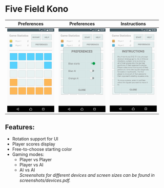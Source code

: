 # Five Field Kono

|  Preferences | Preferences | Instructions |
|--------------|-------------|--------------| 
| ![screenshot](screenshots/screenshot1.png) | ![screenshot](screenshots/screenshot2.png) | ![screenshot](screenshots/screenshot3.png) |

## Features:
  * Rotation support for UI
  * Player scores display
  * Free-to-choose starting color
  * Gaming modes:
    * Player vs Player
    * Player vs AI
    * AI vs AI
\
*Screenshots for different devices and screen sizes can be found in screenshots/devices.pdf.*

